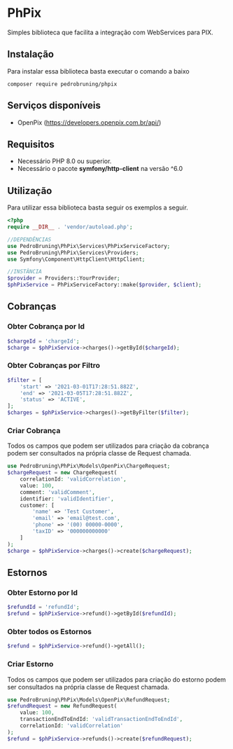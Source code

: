 # PhPix 

Simples biblioteca que facilita a integração com WebServices para PIX.

## Instalação

Para instalar essa biblioteca basta executar o comando a baixo
```shell
composer require pedrobruning/phpix
```

## Serviços disponíveis

- OpenPix (<https://developers.openpix.com.br/api/>)

## Requisitos
- Necessário PHP 8.0 ou superior.
- Necessário o pacote **symfony/http-client** na versão ^6.0

## Utilização

Para utilizar essa biblioteca basta seguir os exemplos a seguir.

```php 
<?php
require __DIR__ . 'vendor/autoload.php';

//DEPENDÊNCIAS
use PedroBruning\PhPix\Services\PhPixServiceFactory;
use PedroBruning\PhPix\Services\Providers;
use Symfony\Component\HttpClient\HttpClient; 

//INSTÂNCIA
$provider = Providers::YourProvider;
$phPixService = PhPixServiceFactory::make($provider, $client);
```

## Cobranças
### Obter Cobrança por Id
```php
$chargeId = 'chargeId';
$charge = $phPixService->charges()->getById($chargeId);
```

### Obter Cobranças por Filtro

```php
$filter = [
    'start' => '2021-03-01T17:28:51.882Z',
    'end' => '2021-03-05T17:28:51.882Z',
    'status' => 'ACTIVE',
];
$charges = $phPixService->charges()->getByFilter($filter);
```

### Criar Cobrança
Todos os campos que podem ser utilizados para criação da cobrança podem ser consultados na própria classe de Request chamada.
```php
use PedroBruning\PhPix\Models\OpenPix\ChargeRequest;
$chargeRequest = new ChargeRequest(
    correlationId: 'validCorrelation',
    value: 100,
    comment: 'validComment',
    identifier: 'validIdentifier',
    customer: [
        'name' => 'Test Customer',
        'email' => 'email@test.com',
        'phone' => '(00) 00000-0000',
        'taxID' => '000000000000'
    ]
);
$charge = $phPixService->charges()->create($chargeRequest);
```
## Estornos
### Obter Estorno por Id
```php
$refundId = 'refundId';
$refund = $phPixService->refund()->getById($refundId);
```

### Obter todos os Estornos
```php
$refund = $phPixService->refund()->getAll();
```
### Criar Estorno
Todos os campos que podem ser utilizados para criação do estorno podem ser consultados na própria classe de Request chamada.
```php
use PedroBruning\PhPix\Models\OpenPix\RefundRequest;
$refundRequest = new RefundRequest(
    value: 100,
    transactionEndToEndId: 'validTransactionEndToEndId',
    correlationId: 'validCorrelation'
);
$refund = $phPixService->refunds()->create($refundRequest);
```